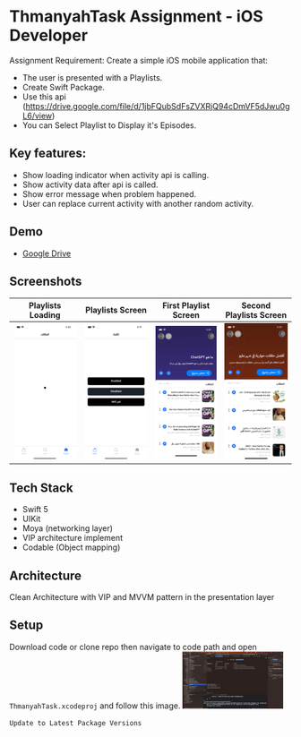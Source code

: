 # ThmanyahTask Assignment - iOS Developer 

Assignment Requirement: Create a simple iOS mobile application that:

* The user is presented with a Playlists.
* Create Swift Package.
* Use this api (https://drive.google.com/file/d/1jbFQubSdFsZVXRjQ94cDmVF5dJwu0gL6/view)
* You can Select Playlist to Display it's Episodes.

## Key features: 

* Show loading indicator when activity api is calling.
* Show activity data after api is called.
* Show error message when problem happened.
* User can replace current activity with another random activity.

## Demo

* [Google Drive ](https://drive.google.com/file/d/1FVID-y7LkoVyTEwXsKPDObuF7aT0ixyn/view?usp=sharing) 

## Screenshots

| Playlists Loading | Playlists Screen | First Playlist Screen | Second Playlists Screen |
| --- | --- | --- | --- |
| <img width=180 src="screenshoots/Loading.png" /> | <img width=180 src="screenshoots/StartScreen.png" /> | <img width=180 src="screenshoots/FirstPlaylist.png" /> | <img width=180 src="screenshoots/SecondPlaylists.png" /> |


## Tech Stack

*  Swift 5
*  UIKit
*  Moya (networking layer)
*  VIP architecture implement
*  Codable (Object mapping)

## Architecture

Clean Architecture with VIP and MVVM pattern in the presentation layer

## Setup

Download code or clone repo then navigate to code path and open `ThmanyahTask.xcodeproj`  and follow this image.
  <img width=180 src="screenshoots/Installation.png" /> 

```
Update to Latest Package Versions
```
